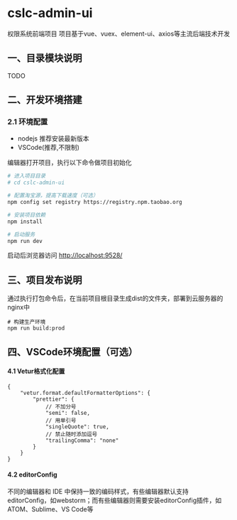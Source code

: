 # cslc-admin-ui

权限系统前端项目
项目基于vue、vuex、element-ui、axios等主流后端技术开发

## 一、目录模块说明
TODO
## 二、开发环境搭建
### 2.1 环境配置
- nodejs 推荐安装最新版本
- VSCode(推荐,不限制)

编辑器打开项目，执行以下命令做项目初始化
```bash
# 进入项目目录
# cd cslc-admin-ui

# 配置淘宝源，提高下载速度（可选）
npm config set registry https://registry.npm.taobao.org

# 安装项目依赖
npm install

# 启动服务
npm run dev
```
启动后浏览器访问 [http://localhost:9528/](http://localhost:9528)

## 三、项目发布说明
通过执行打包命令后，在当前项目根目录生成dist的文件夹，部署到云服务器的nginx中
```
# 构建生产环境
npm run build:prod
```

## 四、VSCode环境配置（可选）
#### 4.1 Vetur格式化配置
```
{
    "vetur.format.defaultFormatterOptions": {
        "prettier": {
            // 不加分号
            "semi": false,
            // 用单引号
            "singleQuote": true,
            // 禁止随时添加逗号
            "trailingComma": "none"
        }
    }
}
```
#### 4.2 editorConfig
不同的编辑器和 IDE 中保持一致的编码样式，有些编辑器默认支持editorConfig，如webstorm；而有些编辑器则需要安装editorConfig插件，如ATOM、Sublime、VS Code等

